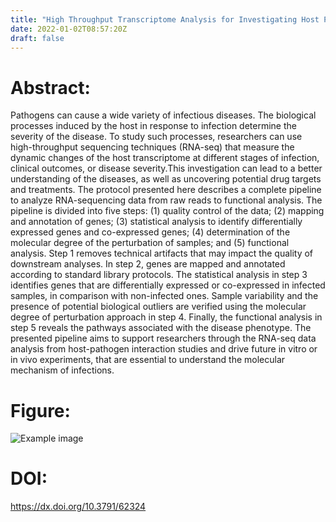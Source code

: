 ```yaml
---
title: "High Throughput Transcriptome Analysis for Investigating Host Pathogen Interactions (Jove-Journal of Visualized Experiments - 2022)"
date: 2022-01-02T08:57:20Z
draft: false
---
```


# Abstract:
Pathogens can cause a wide variety of infectious diseases. The biological processes induced by the host in response to infection determine the severity of the disease. To study such processes, researchers can use high-throughput sequencing techniques (RNA-seq) that measure the dynamic changes of the host transcriptome at different stages of infection, clinical outcomes, or disease severity.This investigation can lead to a better understanding of the diseases, as well as uncovering potential drug targets and treatments. The protocol presented here describes a complete pipeline to analyze RNA-sequencing data from raw reads to functional analysis. The pipeline is divided into five steps: (1) quality control of the data; (2) mapping and annotation of genes; (3) statistical analysis to identify differentially expressed genes and co-expressed genes; (4) determination of the molecular degree of the perturbation of samples; and (5) functional analysis. Step 1 removes technical artifacts that may impact the quality of downstream analyses. In step 2, genes are mapped and annotated according to standard library protocols. The statistical analysis in step 3 identifies genes that are differentially expressed or co-expressed in infected samples, in comparison with non-infected ones. Sample variability and the presence of potential biological outliers are verified using the molecular degree of perturbation approach in step 4. Finally, the functional analysis in step 5 reveals the pathways associated with the disease phenotype. The presented pipeline aims to support researchers through the RNA-seq data analysis from host-pathogen interaction studies and drive future in vitro or in vivo experiments, that are essential to understand the molecular mechanism of infections.

# Figure:
![Example image](/images/papers/paper14.jpg)

# DOI:
https://dx.doi.org/10.3791/62324

